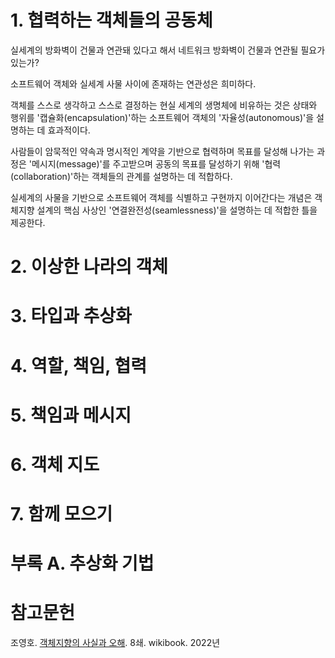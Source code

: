 # 1. 협력하는 객체들의 공동체

실세계의 방화벽이 건물과 연관돼 있다고 해서 네트워크 방화벽이 건물과 연관될 필요가 있는가?

소프트웨어 객체와 실세계 사물 사이에 존재하는 연관성은 희미하다.

객체를 스스로 생각하고 스스로 결정하는 현실 세계의 생명체에 비유하는 것은 상태와 행위를 '캡슐화(encapsulation)'하는 소프트웨어 객체의 '자율성(autonomous)'을 설명하는 데 효과적이다.

사람들이 암묵적인 약속과 명시적인 계약을 기반으로 협력하며 목표를 달성해 나가는 과정은 '메시지(message)'를 주고받으며 공동의 목표를 달성하기 위해 '협력(collaboration)'하는 객체들의 관계를 설명하는 데 적합하다.

실세계의 사물을 기반으로 소프트웨어 객체를 식별하고 구현까지 이어간다는 개념은 객체지향 설계의 핵심 사상인 '연결완전성(seamlessness)'을 설명하는 데 적합한 틀을 제공한다.

# 2. 이상한 나라의 객체

# 3. 타입과 추상화

# 4. 역할, 책임, 협력

# 5. 책임과 메시지

# 6. 객체 지도

# 7. 함께 모으기

# 부록 A. 추상화 기법

# 참고문헌

조영호. [객체지향의 사실과 오해](https://product.kyobobook.co.kr/detail/S000001628109). 8쇄. wikibook. 2022년
